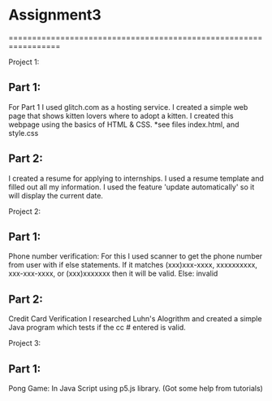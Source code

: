 # Assignment3
=================================================================

Project 1:

Part 1: 
----------------------------------------------------------------------------
For Part 1 I used glitch.com as a hosting service.
I created a simple web page that shows kitten lovers where to adopt a kitten. 
I created this webpage using the basics of HTML & CSS. 
*see files index.html, and style.css


Part 2: 
----------------------------------------------------------------------------
I created a resume for applying to internships. I used a resume template and filled out all my information. 
I used the feature 'update automatically' so it will display the current date. 

Project 2: 

Part 1:
----------------------------------------------------------------------------
Phone number verification: For this I used scanner to get the phone number from user with if else statements. 
If it matches (xxx)xxx-xxxx, xxxxxxxxxx, xxx-xxx-xxxx, or (xxx)xxxxxxx then it will be valid. Else: invalid

Part 2: 
----------------------------------------------------------------------------
Credit Card Verification I researched Luhn's Alogrithm and created a simple Java program which tests if the cc # entered is valid. 


Project 3: 

Part 1: 
----------------------------------------------------------------------------
Pong Game: In Java Script using p5.js library. (Got some help from tutorials)
